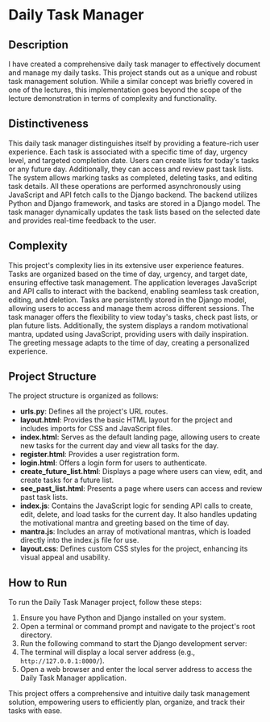 # Daily Task Manager

## Description

I have created a comprehensive daily task manager to effectively document and manage my daily tasks. This project stands out as a unique and robust task management solution. While a similar concept was briefly covered in one of the lectures, this implementation goes beyond the scope of the lecture demonstration in terms of complexity and functionality.

## Distinctiveness

This daily task manager distinguishes itself by providing a feature-rich user experience. Each task is associated with a specific time of day, urgency level, and targeted completion date. Users can create lists for today's tasks or any future day. Additionally, they can access and review past task lists. The system allows marking tasks as completed, deleting tasks, and editing task details. All these operations are performed asynchronously using JavaScript and API fetch calls to the Django backend. The backend utilizes Python and Django framework, and tasks are stored in a Django model. The task manager dynamically updates the task lists based on the selected date and provides real-time feedback to the user.

## Complexity

This project's complexity lies in its extensive user experience features. Tasks are organized based on the time of day, urgency, and target date, ensuring effective task management. The application leverages JavaScript and API calls to interact with the backend, enabling seamless task creation, editing, and deletion. Tasks are persistently stored in the Django model, allowing users to access and manage them across different sessions. The task manager offers the flexibility to view today's tasks, check past lists, or plan future lists. Additionally, the system displays a random motivational mantra, updated using JavaScript, providing users with daily inspiration. The greeting message adapts to the time of day, creating a personalized experience.

## Project Structure

The project structure is organized as follows:

- **urls.py**: Defines all the project's URL routes.
- **layout.html**: Provides the basic HTML layout for the project and includes imports for CSS and JavaScript files.
- **index.html**: Serves as the default landing page, allowing users to create new tasks for the current day and view all tasks for the day.
- **register.html**: Provides a user registration form.
- **login.html**: Offers a login form for users to authenticate.
- **create_future_list.html**: Displays a page where users can view, edit, and create tasks for a future list.
- **see_past_list.html**: Presents a page where users can access and review past task lists.
- **index.js**: Contains the JavaScript logic for sending API calls to create, edit, delete, and load tasks for the current day. It also handles updating the motivational mantra and greeting based on the time of day.
- **mantra.js**: Includes an array of motivational mantras, which is loaded directly into the index.js file for use.
- **layout.css**: Defines custom CSS styles for the project, enhancing its visual appeal and usability.

## How to Run

To run the Daily Task Manager project, follow these steps:

1. Ensure you have Python and Django installed on your system.
2. Open a terminal or command prompt and navigate to the project's root directory.
3. Run the following command to start the Django development server:
4. The terminal will display a local server address (e.g., `http://127.0.0.1:8000/`).
5. Open a web browser and enter the local server address to access the Daily Task Manager application.

This project offers a comprehensive and intuitive daily task management solution, empowering users to efficiently plan, organize, and track their tasks with ease.
